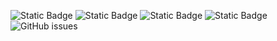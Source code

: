 ![Static Badge](https://img.shields.io/badge/blacklists-60-000000) ![Static Badge](https://img.shields.io/badge/blacklisted-2897224-cc0000) ![Static Badge](https://img.shields.io/badge/whitelisted-2242-00CC00) ![Static Badge](https://img.shields.io/badge/streaming_blacklist-28106-000000) ![GitHub issues](https://img.shields.io/github/issues/fabriziosalmi/blacklists)
